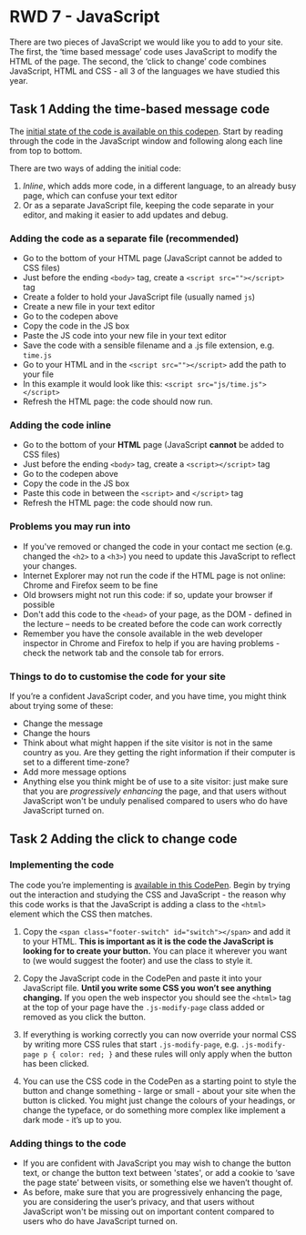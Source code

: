 # RWD 7 - JavaScript

There are two pieces of JavaScript we would like you to add to your site. The first, the ‘time based message’ code uses JavaScript to modify the HTML of the page. The second, the ‘click to change’ code combines JavaScript, HTML and CSS - all 3 of the languages we have studied this year.

## Task 1 Adding the time-based message code

The [initial state of the code is available on this codepen](https://codepen.io/wilsondmmu/pen/43ef68f25d5275d02fa51d9e0298b419). Start by reading through the code in the JavaScript window and following along each line from top to bottom.

There are two ways of adding the initial code:

1. _Inline_, which adds more code, in a different language, to an already busy page, which can confuse your text editor
2. Or as a separate JavaScript file, keeping the code separate in your editor, and making it easier to add updates and debug.

### Adding the code as a separate file (recommended)

- Go to the bottom of your HTML page (JavaScript cannot be added to CSS files)
- Just before the ending `<body>` tag, create a `<script src=""></script>` tag
- Create a folder to hold your JavaScript file (usually named `js`)
- Create a new file in your text editor
- Go to the codepen above
- Copy the code in the JS box
- Paste the JS code into your new file in your text editor
- Save the code with a sensible filename and a .js file extension, e.g. `time.js`
- Go to your HTML and in the `<script src=""></script>` add the path to your file
- In this example it would look like this: `<script src="js/time.js"></script>`
- Refresh the HTML page: the code should now run.

### Adding the code inline

- Go to the bottom of your **HTML** page (JavaScript **cannot** be added to CSS files)
- Just before the ending `<body>` tag, create a `<script></script>` tag
- Go to the codepen above
- Copy the code in the JS box
- Paste this code in between the `<script>` and `</script>` tag
- Refresh the HTML page: the code should now run.

### Problems you may run into

- If you've removed or changed the code in your contact me section (e.g. changed the `<h2>` to a `<h3>`) you need to update this JavaScript to reflect your changes.
- Internet Explorer may not run the code if the HTML page is not online: Chrome and Firefox seem to be fine
- Old browsers might not run this code: if so, update your browser if possible
- Don't add this code to the `<head>` of your page, as the DOM - defined in the lecture – needs to be created before the code can work correctly
- Remember you have the console available in the web developer inspector in Chrome and Firefox to help if you are having problems - check the network tab and the console tab for errors.

### Things to do to customise the code for your site

If you’re a confident JavaScript coder, and you have time, you might think about trying some of these:

- Change the message
- Change the hours
- Think about what might happen if the site visitor is not in the same country as you. Are they getting the right information if their computer is set to a different time-zone?
- Add more message options
- Anything else you think might be of use to a site visitor: just make sure that you are _progressively enhancing_ the page, and that users without JavaScript won't be unduly penalised compared to users who do have JavaScript turned on.

## Task 2 Adding the click to change code

### Implementing the code

The code you’re implementing is [available in this CodePen](https://codepen.io/wilsondmmu/pen/mdExMwb). Begin by trying out the interaction and studying the CSS and JavaScript - the reason why this code works is that the JavaScript is adding a class to the `<html>` element which the CSS then matches.

1. Copy the `<span class="footer-switch" id="switch"></span>` and add it to your HTML. **This is important as it is the code the JavaScript is looking for to create your button.** You can place it wherever you want to (we would suggest the footer) and use the class to style it.

2. Copy the JavaScript code in the CodePen and paste it into your JavaScript file. **Until you write some CSS you won’t see anything changing.** If you open the web inspector you should see the `<html>` tag at the top of your page have the `.js-modify-page` class added or removed as you click the button.

3. If everything is working correctly you can now override your normal CSS by writing more CSS rules that start `.js-modify-page`, e.g. `.js-modify-page p { color: red; }` and these rules will only apply when the button has been clicked.

4. You can use the CSS code in the CodePen as a starting point to style the button and change something - large or small - about your site when the button is clicked. You might just change the colours of your headings, or change the typeface, or do something more complex like implement a dark mode - it’s up to you.

### Adding things to the code

- If you are confident with JavaScript you may wish to change the button text, or change the button text between 'states', or add a cookie to ‘save the page state’ between visits, or something else we haven’t thought of.
- As before, make sure that you are progressively enhancing the page, you are considering the user’s privacy, and that users without JavaScript won't be missing out on important content compared to users who do have JavaScript turned on.
